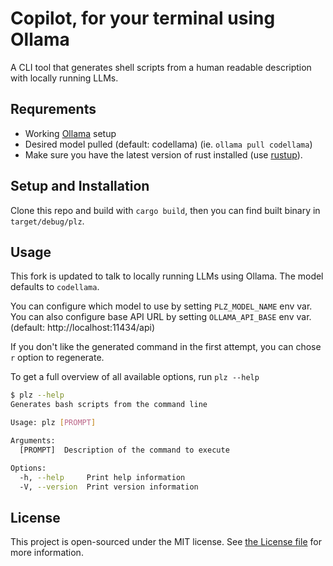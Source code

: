 # Copilot, for your terminal using Ollama

A CLI tool that generates shell scripts from a human readable description with locally running LLMs.

## Requrements

- Working [Ollama](https://ollama.ai/) setup
- Desired model pulled (default: codellama) (ie. `ollama pull codellama`)
- Make sure you have the latest version of rust installed (use [rustup](https://rustup.rs/)).

## Setup and Installation

Clone this repo and build with `cargo build`, then you can find built binary in `target/debug/plz`.

## Usage

This fork is updated to talk to locally running LLMs using Ollama. The model defaults to `codellama`.

You can configure which model to use by setting `PLZ_MODEL_NAME` env var. You can also configure base API URL by setting `OLLAMA_API_BASE` env var. (default: http://localhost:11434/api)

If you don't like the generated command in the first attempt, you can chose `r` option to regenerate.

To get a full overview of all available options, run `plz --help`

```sh
$ plz --help
Generates bash scripts from the command line

Usage: plz [PROMPT]

Arguments:
  [PROMPT]  Description of the command to execute

Options:
  -h, --help     Print help information
  -V, --version  Print version information
```

## License

This project is open-sourced under the MIT license. See [the License file](LICENSE) for more information.
